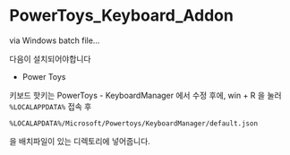 # PowerToys_Keyboard_Addon

via Windows batch file...

다음이 설치되어야합니다

- Power Toys

키보드 핫키는 PowerToys - KeyboardManager 에서 수정 후에, win + R 을 눌러 `%LOCALAPPDATA%` 접속 후

`%LOCALAPDATA%/Microsoft/Powertoys/KeyboardManager/default.json`

을 배치파일이 있는 디렉토리에 넣어줍니다.
